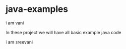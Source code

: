 # java-examples



i am vani

In these project we will have all basic example java code

i am sreevani 

